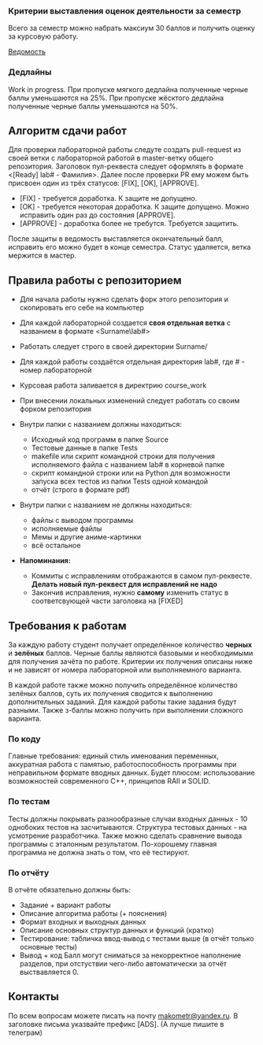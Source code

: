 ### Критерии выставления оценок деятельности за семестр
Всего за семестр можно набрать максиум 30 баллов и получить оценку за курсовую работу.

[Ведомость](https://docs.google.com/spreadsheets/d/19vbFi8YYtQY2TZn1Js8ABr1n9qne8mb8ds6IfgW1MNY/edit?usp=sharing)

### Дедлайны
Work in progress.
При пропуске мягкого дедлайна полученные черные баллы уменьшаются на 25%.
При пропуске жёсктого дедлайна полученные черные баллы уменьшаются на 50%.


## Алгоритм сдачи работ
Для проверки лабораторной работы следуте создать pull-request из своей ветки с лабораторной работой в master-ветку общего репозитория. Заголовок пул-реквеста следует оформлять в формате <[Ready] lab# - Фамилия>. Далее после проверки PR ему можем быть присвоен один из трёх статусов: [FIX], [OK], [APPROVE]. 
- [FIX] - требуется доработка. К защите не допущено.
- [OK] - требуется некоторая доработка. К защите допущено. Можно исправить один раз до состояния [APPROVE].
- [APPROVE] - доработка более не требутся. Требуется защитить.

После защиты в ведомость выставляется окончательный балл, исправить его можно будет в конце семестра. Статус удаляется, ветка мержится в мастер.

## Правила работы с репозиторием
- Для начала работы нужно сделать форк этого репозитория и скопировать его себе на компьютер
- Для каждой лабораторной создается **своя отдельная ветка** c названием в формате <Surname\lab#>
- Работать следует строго в своей директории Surname/
- Для каждой работы создаётся отдельная директория lab#, где # - номер лабораторной
- Курсовая работа заливается в директрию course_work
- При внесении локальных изменений следует работать со своим форком репозитория

- Внутри папки с названием должны находиться:
    * Исходный код программ в папке Source
    * Тестовые данные в папке Tests
    * makefile или скрипт командной строки для получения исполняемого файла с названием lab# в корневой папке
    * скрипт командной строки или на Python для возможности запуска всех тестов из папки Tests одной командой
    * отчёт (строго в формате pdf)
- Внутри папки с названием не должны находиться:
    * файлы с выводом программы
    * исполняемые файлы
    * Мемы и другие аниме-картинки
    * всё остальное

- **Напоминания:** 
  - Коммиты с исправлениям отображаются в самом пул-реквесте. **Делать новый пул-реквест для исправлений не надо**
  - Закончив исправления, нужно **самому** изменить статус в соответсвующей части заголовка на [FIXED]

## Требования к работам
За каждую работу студент получает определённое количество **черных** и **зелёных** баллов.
Черные баллы являются базовыми и необходимыми для получения зачёта по работе. Критерии их получения описаны ниже и не зависят от номера лабораторной или выполняемного варианта.

В каждой работе также можно получить определённое количество зелёных баллов, суть их получения сводится к выполнению дополнительных заданий. Для каждой работы такие задания будут разными. Также з-баллы можно получить при выполнении сложного варианта.

### По коду
Главные требования: единый стиль именования переменных, аккуратная работа с памятью, работоспособность программы при неправильном формате вводных данных. 
Будет плюсом: использование возможностей современного С++, принципов RAII и SOLID.

### По тестам
Тесты должны покрывать разнообразные случаи входных данных - 10 однобоких тестов на засчитываются. Структура тестовых данных - на усмотрение разработчика. Также можно сделать сравнение вывода программы с эталонным результатом.
По-хорошему главная программа не должна знать о том, что её тестируют.

### По отчёту
В отчёте обязательно должны быть:
- Задание + вариант работы
- Описание алгоритма работы (+ пояснения)
- Формат входных и выходных данных
- Описание основных структур данных и функций (кратко)
- Тестирование: табличка ввод-вывод с тестами выше (в отчёт только основные тесты)
- Вывод + код
Балл могут сниматься за некорректное наполнение разделов, при отстуствии чего-либо автоматически за отчёт выствавляется 0.

## Контакты
По всем вопросам можете писать на почту makometr@yandex.ru. В заголовке письма указвайте префикс [ADS]. (А лучше пишите в телеграм)
